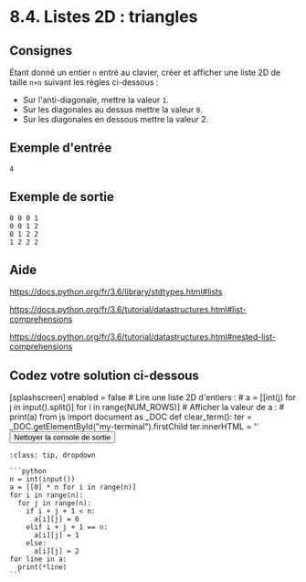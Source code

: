 # 8.4. Listes 2D : triangles

## Consignes

Étant donné un entier `n` entré au clavier, créer et afficher une liste 2D de taille `n×n` suivant les règles ci-dessous :


- Sur l'anti-diagonale, mettre la valeur `1`.
- Sur les diagonales au dessus mettre la valeur `0`.
- Sur les diagonales en dessous mettre la valeur 2.

## Exemple d'entrée

```
4
```

## Exemple de sortie

```
0 0 0 1
0 0 1 2
0 1 2 2
1 2 2 2
```

## Aide

https://docs.python.org/fr/3.6/library/stdtypes.html#lists

https://docs.python.org/fr/3.6/tutorial/datastructures.html#list-comprehensions

https://docs.python.org/fr/3.6/tutorial/datastructures.html#nested-list-comprehensions

## Codez votre solution ci-dessous

<py-config>
    [splashscreen]
        enabled = false
</py-config>
<py-repl>
    # Lire une liste 2D d'entiers :
# a = [[int(j) for j in input().split()] for i in range(NUM_ROWS)]
# Afficher la valeur de a :
# print(a)
</py-repl>
<py-terminal id="my-terminal"></py-terminal>
<py-script>
from js import document as _DOC
def clear_term():
    ter = _DOC.getElementById("my-terminal").firstChild
    ter.innerHTML = ''
</py-script>
<button py-click="clear_term()" id="clear-terminal" class="py-button">Nettoyer la console de sortie</button>


````{admonition} Cliquez ici pour voir la solution
:class: tip, dropdown

```python
n = int(input())
a = [[0] * n for i in range(n)]
for i in range(n):
  for j in range(n):
    if i + j + 1 < n: 
      a[i][j] = 0
    elif i + j + 1 == n:
      a[i][j] = 1
    else:
      a[i][j] = 2
for line in a:
  print(*line)
```
````
